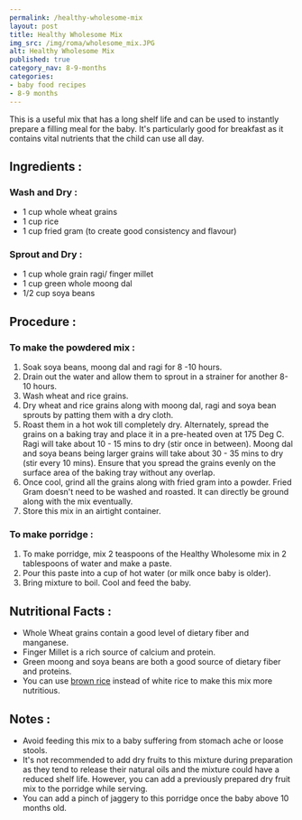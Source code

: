 ```yaml
---
permalink: /healthy-wholesome-mix
layout: post
title: Healthy Wholesome Mix
img_src: /img/roma/wholesome_mix.JPG
alt: Healthy Wholesome Mix
published: true
category_nav: 8-9-months
categories:
- baby food recipes
- 8-9 months
---
```



<div class="recipe-content">
This is a useful mix that has a long shelf life and can be used to instantly prepare a filling meal for the baby. 
It's particularly good for breakfast as it contains vital nutrients that the child can use all day.
<!--more-->


<h2>Ingredients :</h2>

<h3>Wash and Dry :</h3>
<ul>
<li>1 cup whole wheat grains </li>
<li>1 cup rice </li>
<li>1 cup fried gram (to create good consistency and flavour) </li>
</ul>

<h3>Sprout and Dry :</h3>
<ul>
<li>1 cup whole grain ragi/ finger millet </li>
<li>1 cup green whole moong dal </li>
<li>1/2 cup soya beans </li>
</ul>


<h2>Procedure :</h2>

<h3>To make the powdered mix :</h3>
<ol>
<li>Soak soya beans, moong dal and ragi for 8 -10 hours. </li>
<li>Drain out the water and allow them to sprout in a strainer for another 8-10 hours. </li>
<li>Wash wheat and rice grains. </li>
<li>Dry wheat and rice grains along with moong dal, ragi and soya bean sprouts by patting them with a dry cloth. </li>
<li>Roast them in a hot wok till completely dry. Alternately, spread the grains on a baking tray and place it in a pre-heated oven at 175 Deg C. Ragi will take about 10 - 15 mins to dry (stir once in between). Moong dal and soya beans being larger grains will take about 30 - 35 mins to dry (stir every 10 mins). Ensure that you spread the grains evenly on the surface area of the baking tray without any overlap. </li>
<li>Once cool, grind all the grains along with fried gram into a powder. Fried Gram doesn't need to be washed and roasted. It can directly be ground along with the mix eventually. </li>
<li>Store this mix in an airtight container. </li>
</ol>

<h3>To make porridge :</h3>
<ol>
<li>To make porridge, mix 2 teaspoons of the Healthy Wholesome mix in 2 tablespoons of water and make a paste. </li>
<li>Pour this paste into a cup of hot water (or milk once baby is older). </li>
<li>Bring mixture to boil. Cool and feed the baby. </li>
</ol>

<h2>Nutritional Facts :</h2>
<ul>
<li>Whole Wheat grains contain a good level of dietary fiber and manganese. </li>
<li>Finger Millet is a rich source of calcium and protein. </li>
<li>Green moong and soya beans are both a good source of dietary fiber and proteins. </li>
<li>You can use <a href="/brown-rice">brown rice</a> instead of white rice to make this mix more nutritious.</li>
</ul>

<h2>Notes :</h2>
<ul>
<li>Avoid feeding this mix to a baby suffering from stomach ache or loose stools.</li>
<li>It's not recommended to add dry fruits to this mixture during preparation as they tend to release their natural oils and the mixture could have a reduced shelf life. However, you can add a previously prepared dry fruit mix to the porridge while serving. </li>
<li>You can add a pinch of jaggery to this porridge once the baby above 10 months old.</li>
</ul>

</div>
